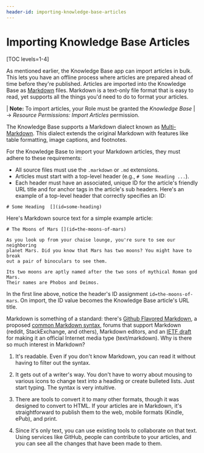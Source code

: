 ```yaml
---
header-id: importing-knowledge-base-articles
---
```


# Importing Knowledge Base Articles

[TOC levels=1-4]

As mentioned earlier, the Knowledge Base app can import articles in bulk. This 
lets you have an offline process where articles are prepared ahead of time 
before they're published. Articles are imported into the Knowledge Base as 
[Markdown](http://commonmark.org) 
files. Markdown is a text-only file format that is easy to read, yet supports 
all the things you'd need to do to format your articles. 

| **Note:** To import articles, your Role must be granted the *Knowledge Base* 
| &rarr; *Resource Permissions: Import Articles* permission. 

The Knowledge Base supports a Markdown dialect known as 
[Multi-Markdown](http://fletcher.github.io/MultiMarkdown-4/). 
This dialect extends the original Markdown with features like table formatting, 
image captions, and footnotes. 

For the Knowledge Base to import your Markdown articles, they must adhere to
these requirements: 

-   All source files must use the `.markdown` or `.md` extensions.
-   Articles must start with a top-level header (e.g., `# Some Heading ...`). 
-   Each header must have an associated, unique ID for the article's friendly 
    URL title and for anchor tags in the article's sub headers. Here's an 
    example of a top-level header that correctly specifies an ID: 

  `# Some Heading  [](id=some-heading)`

Here's Markdown source text for a simple example article: 

    # The Moons of Mars [](id=the-moons-of-mars)

    As you look up from your chaise lounge, you're sure to see our neighboring
    planet Mars. Did you know that Mars has two moons? You might have to break 
    out a pair of binoculars to see them.

    Its two moons are aptly named after the two sons of mythical Roman god Mars.
    Their names are Phobos and Deimos. 

In the first line above, notice the header's ID assignment
`id=the-moons-of-mars`. On import, the ID value becomes the Knowledge Base
article's URL title. 

Markdown is something of a standard: there's 
[Github Flavored Markdown](https://help.github.com/articles/github-flavored-markdown), 
a proposed 
[common Markdown syntax](http://www.commonmark.org), 
forums that support Markdown (reddit, StackExchange, and others), Markdown
editors, and an 
[IETF draft](https://tools.ietf.org/html/rfc7763) 
for making it an official Internet media type (text/markdown). Why is there so 
much interest in Markdown? 

1.  It's readable. Even if you don't know Markdown, you can read it without
    having to filter out the syntax. 

2.  It gets out of a writer's way. You don't have to worry about mousing to
    various icons to change text into a heading or create bulleted lists. Just 
    start typing. The syntax is very intuitive. 

3.  There are tools to convert it to many other formats, though it was designed 
    to convert to HTML. If your articles are in Markdown, it's straightforward 
    to publish them to the web, mobile formats (Kindle, ePub), and print. 

4.  Since it's only text, you can use existing tools to collaborate on that
    text. Using services like GitHub, people can contribute to your articles, 
    and you can see all the changes that have been made to them. 
